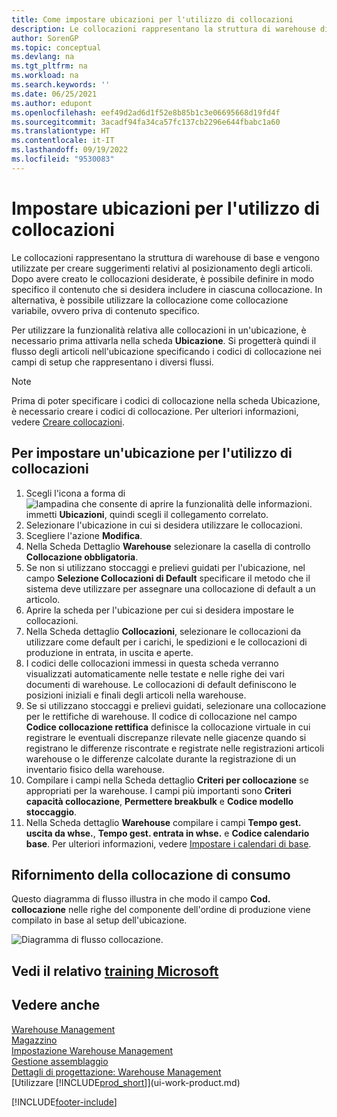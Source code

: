 ```yaml
---
title: Come impostare ubicazioni per l'utilizzo di collocazioni
description: Le collocazioni rappresentano la struttura di warehouse di base e vengono utilizzate per creare suggerimenti relativi al posizionamento e all'ubicazione degli articoli.
author: SorenGP
ms.topic: conceptual
ms.devlang: na
ms.tgt_pltfrm: na
ms.workload: na
ms.search.keywords: ''
ms.date: 06/25/2021
ms.author: edupont
ms.openlocfilehash: eef49d2ad6d1f52e8b85b1c3e06695668d19fd4f
ms.sourcegitcommit: 3acadf94fa34ca57fc137cb2296e644fbabc1a60
ms.translationtype: HT
ms.contentlocale: it-IT
ms.lasthandoff: 09/19/2022
ms.locfileid: "9530083"
---
```

# <a name="set-up-locations-to-use-bins"></a>Impostare ubicazioni per l'utilizzo di collocazioni

Le collocazioni rappresentano la struttura di warehouse di base e vengono utilizzate per creare suggerimenti relativi al posizionamento degli articoli. Dopo avere creato le collocazioni desiderate, è possibile definire in modo specifico il contenuto che si desidera includere in ciascuna collocazione. In alternativa, è possibile utilizzare la collocazione come collocazione variabile, ovvero priva di contenuto specifico.  

Per utilizzare la funzionalità relativa alle collocazioni in un'ubicazione, è necessario prima attivarla nella scheda **Ubicazione**. Si progetterà quindi il flusso degli articoli nell'ubicazione specificando i codici di collocazione nei campi di setup che rappresentano i diversi flussi.  

> [!NOTE]  
>  Prima di poter specificare i codici di collocazione nella scheda Ubicazione, è necessario creare i codici di collocazione. Per ulteriori informazioni, vedere [Creare collocazioni](warehouse-how-to-create-individual-bins.md).  

## <a name="to-set-up-a-location-to-use-bins"></a>Per impostare un'ubicazione per l'utilizzo di collocazioni

1.  Scegli l'icona a forma di ![lampadina che consente di aprire la funzionalità delle informazioni.](media/ui-search/search_small.png "Dimmi cosa vuoi fare") immetti **Ubicazioni**, quindi scegli il collegamento correlato.  
2.  Selezionare l'ubicazione in cui si desidera utilizzare le collocazioni.  
3.  Scegliere l'azione **Modifica**.  
4.  Nella Scheda Dettaglio **Warehouse** selezionare la casella di controllo **Collocazione obbligatoria**.  
5.  Se non si utilizzano stoccaggi e prelievi guidati per l'ubicazione, nel campo **Selezione Collocazioni di Default** specificare il metodo che il sistema deve utilizzare per assegnare una collocazione di default a un articolo.  
6.  Aprire la scheda per l'ubicazione per cui si desidera impostare le collocazioni.
7.  Nella Scheda dettaglio **Collocazioni**, selezionare le collocazioni da utilizzare come default per i carichi, le spedizioni e le collocazioni di produzione in entrata, in uscita e aperte.  
8.  I codici delle collocazioni immessi in questa scheda verranno visualizzati automaticamente nelle testate e nelle righe dei vari documenti di warehouse. Le collocazioni di default definiscono le posizioni iniziali e finali degli articoli nella warehouse.  
9.  Se si utilizzano stoccaggi e prelievi guidati, selezionare una collocazione per le rettifiche di warehouse. Il codice di collocazione nel campo **Codice collocazione rettifica** definisce la collocazione virtuale in cui registrare le eventuali discrepanze rilevate nelle giacenze quando si registrano le differenze riscontrate e registrate nelle registrazioni articoli warehouse o le differenze calcolate durante la registrazione di un inventario fisico della warehouse.  
10. Compilare i campi nella Scheda dettaglio **Criteri per collocazione** se appropriati per la warehouse. I campi più importanti sono **Criteri capacità collocazione**, **Permettere breakbulk** e **Codice modello stoccaggio**.  
11. Nella Scheda dettaglio **Warehouse** compilare i campi **Tempo gest. uscita da whse.**, **Tempo gest. entrata in whse.** e **Codice calendario base**. Per ulteriori informazioni, vedere [Impostare i calendari di base](across-how-to-assign-base-calendars.md).

## <a name="filling-the-consumption-bin"></a>Rifornimento della collocazione di consumo

Questo diagramma di flusso illustra in che modo il campo **Cod. collocazione** nelle righe del componente dell'ordine di produzione viene compilato in base al setup dell'ubicazione.

![Diagramma di flusso collocazione.](media/binflow.png "BinFlow")  

## <a name="see-related-microsoft-training"></a>Vedi il relativo [training Microsoft](/training/modules/configure-bins-location/)

## <a name="see-also"></a>Vedere anche

[Warehouse Management](warehouse-manage-warehouse.md)  
[Magazzino](inventory-manage-inventory.md)  
[Impostazione Warehouse Management](warehouse-setup-warehouse.md)     
[Gestione assemblaggio](assembly-assemble-items.md)    
[Dettagli di progettazione: Warehouse Management](design-details-warehouse-management.md)  
[Utilizzare [!INCLUDE[prod_short](includes/prod_short.md)]](ui-work-product.md)


[!INCLUDE[footer-include](includes/footer-banner.md)]
